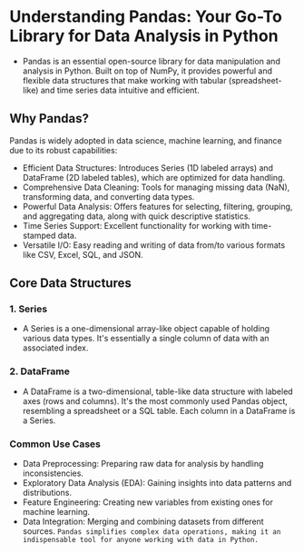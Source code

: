 
# Understanding Pandas: Your Go-To Library for Data Analysis in Python
* Pandas is an essential open-source library for data manipulation and analysis in Python. Built on top of NumPy, it provides powerful and flexible data structures that make working with tabular (spreadsheet-like) and time series data intuitive and efficient.

## Why Pandas?
Pandas is widely adopted in data science, machine learning, and finance due to its robust capabilities:

* Efficient Data Structures: Introduces Series (1D labeled arrays) and DataFrame (2D labeled tables), which are optimized for data handling.
* Comprehensive Data Cleaning: Tools for managing missing data (NaN), transforming data, and converting data types.
* Powerful Data Analysis: Offers features for selecting, filtering, grouping, and aggregating data, along with quick descriptive statistics.
* Time Series Support: Excellent functionality for working with time-stamped data.
* Versatile I/O: Easy reading and writing of data from/to various formats like CSV, Excel, SQL, and JSON.

## Core Data Structures
### 1. Series
* A Series is a one-dimensional array-like object capable of holding various data types. It's essentially a single column of data with an associated index.

### 2. DataFrame
* A DataFrame is a two-dimensional, table-like data structure with labeled axes (rows and columns). It's the most commonly used Pandas object, resembling a spreadsheet or a SQL table. Each column in a DataFrame is a Series.

### Common Use Cases

* Data Preprocessing: Preparing raw data for analysis by handling inconsistencies.
* Exploratory Data Analysis (EDA): Gaining insights into data patterns and distributions.
* Feature Engineering: Creating new variables from existing ones for machine learning.
* Data Integration: Merging and combining datasets from different sources.
      `Pandas simplifies complex data operations, making it an indispensable tool for anyone working with data in Python.`
